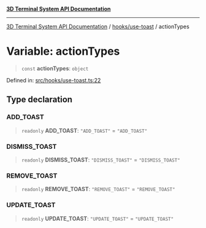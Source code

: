 [**3D Terminal System API Documentation**](../../../README.md)

***

[3D Terminal System API Documentation](../../../README.md) / [hooks/use-toast](../README.md) / actionTypes

# Variable: actionTypes

> `const` **actionTypes**: `object`

Defined in: [src/hooks/use-toast.ts:22](https://github.com/Dicommunitas/ThreeJS_Terminal_3D/blob/fa305a5866f8e322e02a0c9af5d13b645eb5703c/src/hooks/use-toast.ts#L22)

## Type declaration

### ADD\_TOAST

> `readonly` **ADD\_TOAST**: `"ADD_TOAST"` = `"ADD_TOAST"`

### DISMISS\_TOAST

> `readonly` **DISMISS\_TOAST**: `"DISMISS_TOAST"` = `"DISMISS_TOAST"`

### REMOVE\_TOAST

> `readonly` **REMOVE\_TOAST**: `"REMOVE_TOAST"` = `"REMOVE_TOAST"`

### UPDATE\_TOAST

> `readonly` **UPDATE\_TOAST**: `"UPDATE_TOAST"` = `"UPDATE_TOAST"`
